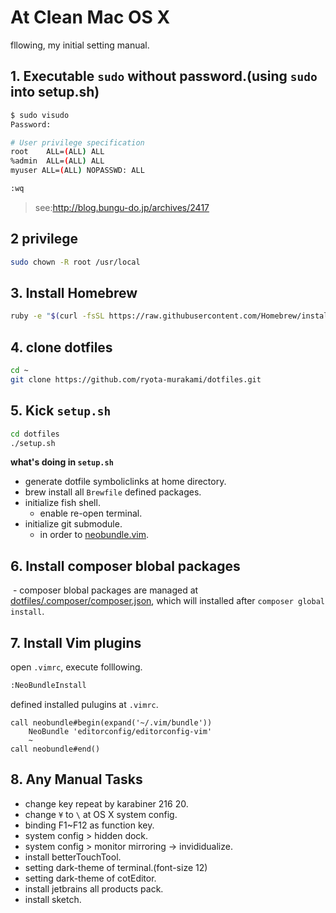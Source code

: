 At Clean Mac OS X
=====================

fllowing, my initial setting manual.

## 1. Executable `sudo` without password.(using `sudo` into setup.sh)  

```sh
$ sudo visudo
Password:

# User privilege specification
root    ALL=(ALL) ALL
%admin  ALL=(ALL) ALL
myuser ALL=(ALL) NOPASSWD: ALL

:wq
```

> see:<a href="http://blog.bungu-do.jp/archives/2417" target="_blank">http://blog.bungu-do.jp/archives/2417</a>

## 2 privilege

```sh
sudo chown -R root /usr/local
```

## 3. Install Homebrew

```sh
ruby -e "$(curl -fsSL https://raw.githubusercontent.com/Homebrew/install/master/install)"
```

## 4. clone dotfiles

```sh
cd ~
git clone https://github.com/ryota-murakami/dotfiles.git
```

## 5. Kick `setup.sh`

```sh
cd dotfiles
./setup.sh
```

**what's doing in `setup.sh`**

- generate dotfile symboliclinks at home directory.
- brew install all `Brewfile` defined packages.
- initialize fish shell.
  - enable re-open terminal.
- initialize git submodule.
  - in order to <a href="https://github.com/ryota-murakami/dotfiles/tree/master/.vim/bundle" target="_blank">neobundle.vim</a>.

## 6. Install composer blobal packages
  - composer blobal packages are managed at <a href="https://github.com/ryota-murakami/dotfiles/blob/master/.composer/composer.json" target="_blank">dotfiles/.composer/composer.json</a>, which will installed after `composer global install`.

## 7. Install Vim plugins

open `.vimrc`, execute folllowing.

```sh
:NeoBundleInstall
```

defined installed pulugins at `.vimrc`.

```vim
call neobundle#begin(expand('~/.vim/bundle'))
    NeoBundle 'editorconfig/editorconfig-vim'
    ~
call neobundle#end()
```

## 8. Any Manual Tasks

- change key repeat by karabiner 216 20.
- change `¥` to `\` at OS X system config.
- binding F1~F12 as function key.
- system config > hidden dock.
- system config > monitor mirroring -> invididualize.
- install betterTouchTool.
- setting dark-theme of terminal.(font-size 12)
- setting dark-theme of cotEditor.
- install jetbrains all products pack.
- install sketch.
